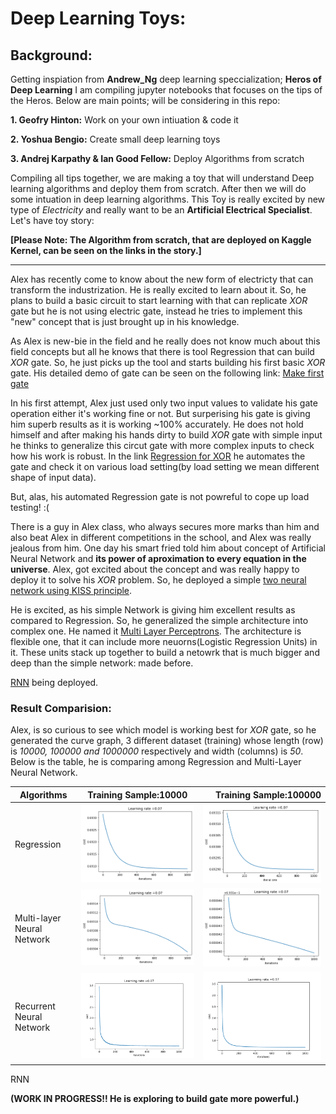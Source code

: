 # Deep Learning Toys:

## Background:
Getting inspiation from **Andrew_Ng** deep learning speccialization; **Heros of Deep Learning** I am compiling jupyter notebooks that focuses on the tips of the Heros. Below are main points; will be considering in this repo:

**1. Geofry Hinton:**
    Work on your own intiuation & code it
    
**2. Yoshua Bengio:**
    Create small deep learning toys
    
**3. Andrej Karpathy & Ian Good Fellow:**
    Deploy Algorithms from scratch
    
 
Compiling all tips together, we are making a toy that will understand Deep learning algorithms and deploy them from scratch. After then we will do some intuation in deep learning algorithms.  This Toy is really excited by new type of *Electricity* and really want to be an **Artificial Electrical Specialist**. Let's have toy story:

**[Please Note: The Algorithm from scratch, that are deployed on Kaggle Kernel, can be seen on the links in the story.]**

---

Alex has recently come to know about the new form of electricty that can transform the industrization. He is really excited to learn about it. So, he plans to build a basic circuit to start learning with that can replicate *XOR* gate but he is not using electric gate, instead he tries to implement this "new" concept that is just brought up in his knowledge. 

As Alex is new-bie in the field and he really does not know much about this field concepts but all he knows that there is tool Regression that can build *XOR* gate. So, he just picks up the tool and starts building his first basic *XOR* gate. His detailed demo of gate can be seen on the following link: [Make first gate](https://www.kaggle.com/hamzafar/derivation-in-context-of-logistic-regression)

In his first attempt, Alex just used only two input values to validate his gate operation either it's working fine or not. But surperising his gate is giving him superb results as it is working ~100% accurately. He does not hold himself and after making his hands dirty to build *XOR* gate with simple input he thinks to generalize this circut gate with more complex inputs to check how his work is robust. In the link [Regression for XOR](https://www.kaggle.com/hamzafar/regression-for-xor) he automates the gate and check it on various load setting(by load setting we mean different shape of input data).

But, alas, his automated Regression gate is not powreful to cope up load testing! :(

There is a guy in Alex class, who always secures more marks than him and also beat Alex in different competitions in the school, and Alex was really jealous from him. One day his smart fried told him about concept of Artificial Neural Network and **its power of aproximation to every equation in the universe**. Alex, got excited about the concept and was really happy to deploy it to solve his *XOR* problem. So, he deployed a simple [two neural network using KISS principle](https://www.kaggle.com/hamzafar/two-layers-neural-network).


He is excited, as his simple Network is giving him excellent results as compared to Regression. So, he generalized the simple architecture into complex one. He named it [Multi Layer Perceptrons](https://www.kaggle.com/hamzafar/multi-layer-neural-network). The architecture is flexible one, that it can include more neuorns(Logistic Regression Units) in it. These units stack up together to build a netowrk that is much bigger and deep than the simple network: made before.

[RNN](https://www.kaggle.com/hamzafar/recurrent-neural-network) being deployed.

### Result Comparision:

Alex, is so curious to see which model is working best for *XOR* gate, so he generated the curve graph, 3 different dataset (training) whose length (row) is *10000, 100000 and 1000000* respectively and width (columns) is *50*. Below is the table, he is comparing among Regression and Multi-Layer Neural Network.


Algorithms | Training Sample:10000 |Training Sample:100000 |
------------- |:-------------:| -----:|
Regression | ![](https://github.com/hamzafar/deep_learning_toys/blob/master/images/Reg-10000.png?raw=true) | ![](https://github.com/hamzafar/deep_learning_toys/blob/master/images/Reg-100000.png?raw=true)|
Multi-layer Neural Network | ![](https://raw.githubusercontent.com/hamzafar/deep_learning_toys/master/images/Two%20Layers_Neural_Network/nn-10000.png) | ![](https://github.com/hamzafar/deep_learning_toys/blob/master/images/Two%20Layers_Neural_Network/nn-100000.png?raw=true) |
Recurrent Neural Network | ![](https://github.com/hamzafar/deep_learning_toys/blob/master/images/rnn/rnn-10000-1000-007.png?raw=true) | ![](https://github.com/hamzafar/deep_learning_toys/blob/master/images/rnn/rnn-100000-1000-007.png?raw=true)|




RNN


**(WORK IN PROGRESS!! He is exploring to build gate more powerful.)**
